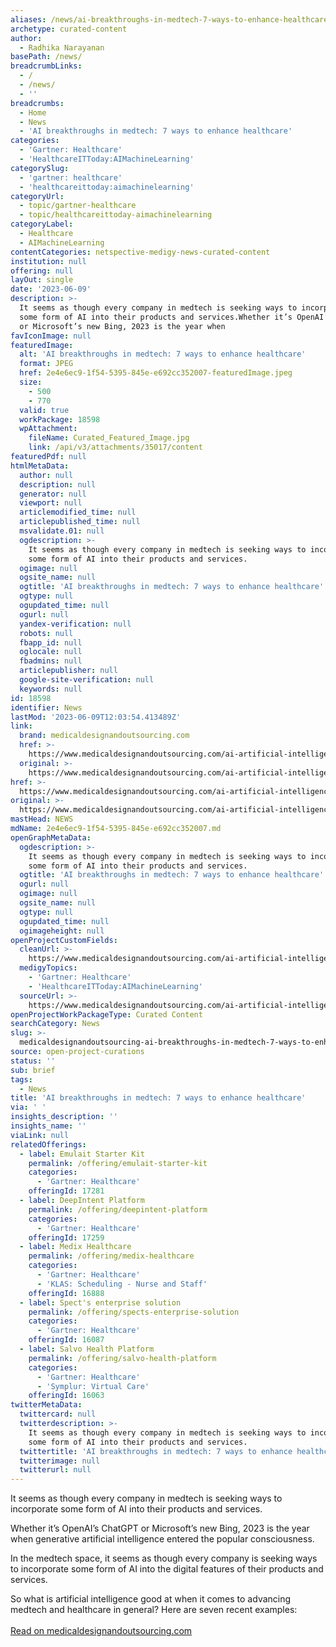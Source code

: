 ```yaml
---
aliases: /news/ai-breakthroughs-in-medtech-7-ways-to-enhance-healthcare
archetype: curated-content
author:
  - Radhika Narayanan
basePath: /news/
breadcrumbLinks:
  - /
  - /news/
  - ''
breadcrumbs:
  - Home
  - News
  - 'AI breakthroughs in medtech: 7 ways to enhance healthcare'
categories:
  - 'Gartner: Healthcare'
  - 'HealthcareITToday:AIMachineLearning'
categorySlug:
  - 'gartner: healthcare'
  - 'healthcareittoday:aimachinelearning'
categoryUrl:
  - topic/gartner-healthcare
  - topic/healthcareittoday-aimachinelearning
categoryLabel:
  - Healthcare
  - AIMachineLearning
contentCategories: netspective-medigy-news-curated-content
institution: null
offering: null
layOut: single
date: '2023-06-09'
description: >-
  It seems as though every company in medtech is seeking ways to incorporate
  some form of AI into their products and services.Whether it’s OpenAI’s ChatGPT
  or Microsoft’s new Bing, 2023 is the year when
favIconImage: null
featuredImage:
  alt: 'AI breakthroughs in medtech: 7 ways to enhance healthcare'
  format: JPEG
  href: 2e4e6ec9-1f54-5395-845e-e692cc352007-featuredImage.jpeg
  size:
    - 500
    - 770
  valid: true
  workPackage: 18598
  wpAttachment:
    fileName: Curated_Featured_Image.jpg
    link: /api/v3/attachments/35017/content
featuredPdf: null
htmlMetaData:
  author: null
  description: null
  generator: null
  viewport: null
  articlemodified_time: null
  articlepublished_time: null
  msvalidate.01: null
  ogdescription: >-
    It seems as though every company in medtech is seeking ways to incorporate
    some form of AI into their products and services.
  ogimage: null
  ogsite_name: null
  ogtitle: 'AI breakthroughs in medtech: 7 ways to enhance healthcare'
  ogtype: null
  ogupdated_time: null
  ogurl: null
  yandex-verification: null
  robots: null
  fbapp_id: null
  oglocale: null
  fbadmins: null
  articlepublisher: null
  google-site-verification: null
  keywords: null
id: 18598
identifier: News
lastMod: '2023-06-09T12:03:54.413489Z'
link:
  brand: medicaldesignandoutsourcing.com
  href: >-
    https://www.medicaldesignandoutsourcing.com/ai-artificial-intelligence-breakthroughs-medtech-enhance-healthcare/
  original: >-
    https://www.medicaldesignandoutsourcing.com/ai-artificial-intelligence-breakthroughs-medtech-enhance-healthcare/
href: >-
  https://www.medicaldesignandoutsourcing.com/ai-artificial-intelligence-breakthroughs-medtech-enhance-healthcare/
original: >-
  https://www.medicaldesignandoutsourcing.com/ai-artificial-intelligence-breakthroughs-medtech-enhance-healthcare/
mastHead: NEWS
mdName: 2e4e6ec9-1f54-5395-845e-e692cc352007.md
openGraphMetaData:
  ogdescription: >-
    It seems as though every company in medtech is seeking ways to incorporate
    some form of AI into their products and services.
  ogtitle: 'AI breakthroughs in medtech: 7 ways to enhance healthcare'
  ogurl: null
  ogimage: null
  ogsite_name: null
  ogtype: null
  ogupdated_time: null
  ogimageheight: null
openProjectCustomFields:
  cleanUrl: >-
    https://www.medicaldesignandoutsourcing.com/ai-artificial-intelligence-breakthroughs-medtech-enhance-healthcare/
  medigyTopics:
    - 'Gartner: Healthcare'
    - 'HealthcareITToday:AIMachineLearning'
  sourceUrl: >-
    https://www.medicaldesignandoutsourcing.com/ai-artificial-intelligence-breakthroughs-medtech-enhance-healthcare/
openProjectWorkPackageType: Curated Content
searchCategory: News
slug: >-
  medicaldesignandoutsourcing-ai-breakthroughs-in-medtech-7-ways-to-enhance-healthcare
source: open-project-curations
status: ''
sub: brief
tags:
  - News
title: 'AI breakthroughs in medtech: 7 ways to enhance healthcare'
via: ' '
insights_description: ''
insights_name: ''
viaLink: null
relatedOfferings:
  - label: Emulait Starter Kit
    permalink: /offering/emulait-starter-kit
    categories:
      - 'Gartner: Healthcare'
    offeringId: 17281
  - label: DeepIntent Platform
    permalink: /offering/deepintent-platform
    categories:
      - 'Gartner: Healthcare'
    offeringId: 17259
  - label: Medix Healthcare
    permalink: /offering/medix-healthcare
    categories:
      - 'Gartner: Healthcare'
      - 'KLAS: Scheduling - Nurse and Staff'
    offeringId: 16888
  - label: Spect's enterprise solution
    permalink: /offering/spects-enterprise-solution
    categories:
      - 'Gartner: Healthcare'
    offeringId: 16087
  - label: Salvo Health Platform
    permalink: /offering/salvo-health-platform
    categories:
      - 'Gartner: Healthcare'
      - 'Symplur: Virtual Care'
    offeringId: 16063
twitterMetaData:
  twittercard: null
  twitterdescription: >-
    It seems as though every company in medtech is seeking ways to incorporate
    some form of AI into their products and services.
  twittertitle: 'AI breakthroughs in medtech: 7 ways to enhance healthcare'
  twitterimage: null
  twitterurl: null
---
```

<p>It seems as though every company in medtech is seeking ways to incorporate some form of AI into their products and services.</p><p>Whether it’s OpenAI’s ChatGPT or Microsoft’s new Bing, 2023 is the year when generative artificial intelligence entered the popular consciousness.</p><p>In the medtech space, it seems as though every company is seeking ways to incorporate some form of AI into the digital features of their products and services.</p><p>So what is artificial intelligence good at when it comes to advancing medtech and healthcare in general? Here are seven recent examples:<br><br><a href="https://www.medicaldesignandoutsourcing.com/ai-artificial-intelligence-breakthroughs-medtech-enhance-healthcare/">Read on medicaldesignandoutsourcing.com</a></p>